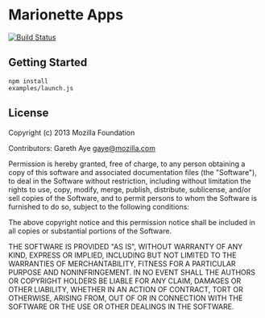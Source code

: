 
# Marionette Apps

[![Build
Status](https://travis-ci.org/gaye/marionette-apps.png?branch=master)](https://travis-ci.org/gaye/marionette-apps)

## Getting Started

    npm install
    examples/launch.js

## License

Copyright (c) 2013 Mozilla Foundation

Contributors: Gareth Aye <gaye@mozilla.com>

Permission is hereby granted, free of charge, to any person obtaining a
copy of this software and associated documentation files (the
"Software"), to deal in the Software without restriction, including
without limitation the rights to use, copy, modify, merge, publish,
distribute, sublicense, and/or sell copies of the Software, and to
permit persons to whom the Software is furnished to do so, subject to
the following conditions:

The above copyright notice and this permission notice shall be included
in all copies or substantial portions of the Software.

THE SOFTWARE IS PROVIDED "AS IS", WITHOUT WARRANTY OF ANY KIND, EXPRESS
OR IMPLIED, INCLUDING BUT NOT LIMITED TO THE WARRANTIES OF
MERCHANTABILITY, FITNESS FOR A PARTICULAR PURPOSE AND NONINFRINGEMENT.
IN NO EVENT SHALL THE AUTHORS OR COPYRIGHT HOLDERS BE LIABLE FOR ANY
CLAIM, DAMAGES OR OTHER LIABILITY, WHETHER IN AN ACTION OF CONTRACT,
TORT OR OTHERWISE, ARISING FROM, OUT OF OR IN CONNECTION WITH THE
SOFTWARE OR THE USE OR OTHER DEALINGS IN THE SOFTWARE.


